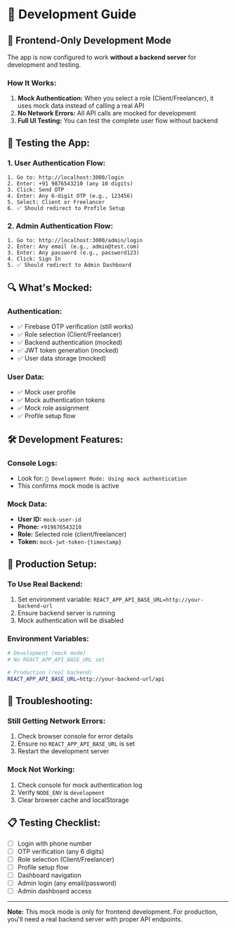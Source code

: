 # 🚀 Development Guide

## 🔧 **Frontend-Only Development Mode**

The app is now configured to work **without a backend server** for development and testing.

### **How It Works:**

1. **Mock Authentication:** When you select a role (Client/Freelancer), it uses mock data instead of calling a real API
2. **No Network Errors:** All API calls are mocked for development
3. **Full UI Testing:** You can test the complete user flow without backend

## 📱 **Testing the App:**

### **1. User Authentication Flow:**
```
1. Go to: http://localhost:3000/login
2. Enter: +91 9876543210 (any 10 digits)
3. Click: Send OTP
4. Enter: Any 6-digit OTP (e.g., 123456)
5. Select: Client or Freelancer
6. ✅ Should redirect to Profile Setup
```

### **2. Admin Authentication Flow:**
```
1. Go to: http://localhost:3000/admin/login
2. Enter: Any email (e.g., admin@test.com)
3. Enter: Any password (e.g., password123)
4. Click: Sign In
5. ✅ Should redirect to Admin Dashboard
```

## 🔍 **What's Mocked:**

### **Authentication:**
- ✅ Firebase OTP verification (still works)
- ✅ Role selection (Client/Freelancer)
- ✅ Backend authentication (mocked)
- ✅ JWT token generation (mocked)
- ✅ User data storage (mocked)

### **User Data:**
- ✅ Mock user profile
- ✅ Mock authentication tokens
- ✅ Mock role assignment
- ✅ Profile setup flow

## 🛠 **Development Features:**

### **Console Logs:**
- Look for: `🔧 Development Mode: Using mock authentication`
- This confirms mock mode is active

### **Mock Data:**
- **User ID:** `mock-user-id`
- **Phone:** `+919876543210`
- **Role:** Selected role (client/freelancer)
- **Token:** `mock-jwt-token-{timestamp}`

## 🚀 **Production Setup:**

### **To Use Real Backend:**
1. Set environment variable: `REACT_APP_API_BASE_URL=http://your-backend-url`
2. Ensure backend server is running
3. Mock authentication will be disabled

### **Environment Variables:**
```bash
# Development (mock mode)
# No REACT_APP_API_BASE_URL set

# Production (real backend)
REACT_APP_API_BASE_URL=http://your-backend-url/api
```

## 🐛 **Troubleshooting:**

### **Still Getting Network Errors:**
1. Check browser console for error details
2. Ensure no `REACT_APP_API_BASE_URL` is set
3. Restart the development server

### **Mock Not Working:**
1. Check console for mock authentication log
2. Verify `NODE_ENV` is `development`
3. Clear browser cache and localStorage

## 📋 **Testing Checklist:**

- [ ] Login with phone number
- [ ] OTP verification (any 6 digits)
- [ ] Role selection (Client/Freelancer)
- [ ] Profile setup flow
- [ ] Dashboard navigation
- [ ] Admin login (any email/password)
- [ ] Admin dashboard access

---

**Note:** This mock mode is only for frontend development. For production, you'll need a real backend server with proper API endpoints.
